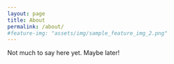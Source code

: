 ```yaml
---
layout: page
title: About
permalink: /about/
#feature-img: "assets/img/sample_feature_img_2.png"
---
```


Not much to say here yet. Maybe later!
